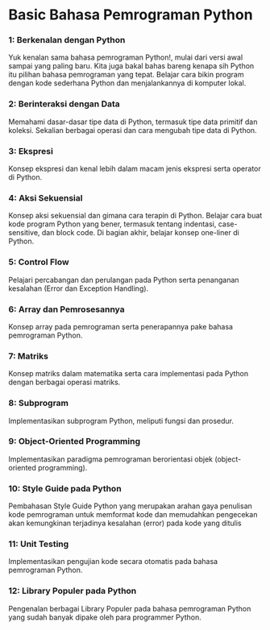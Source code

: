 # Basic Bahasa Pemrograman Python
### 1: Berkenalan dengan Python
Yuk kenalan sama bahasa pemrograman Python!, mulai dari versi awal sampai yang paling baru. Kita juga bakal bahas bareng kenapa sih Python itu pilihan bahasa pemrograman yang tepat. Belajar cara bikin program dengan kode sederhana Python dan menjalankannya di komputer lokal.
### 2: Berinteraksi dengan Data
Memahami dasar-dasar tipe data di Python, termasuk tipe data primitif dan koleksi. Sekalian berbagai operasi dan cara mengubah tipe data di Python.
### 3: Ekspresi
Konsep ekspresi dan kenal lebih dalam macam jenis ekspresi serta operator di Python.
### 4: Aksi Sekuensial
Konsep aksi sekuensial dan gimana cara terapin di Python. Belajar cara buat kode program Python yang bener, termasuk tentang indentasi, case-sensitive, dan block code. Di bagian akhir, belajar konsep one-liner di Python.
### 5: Control Flow
Pelajari percabangan dan perulangan pada Python serta penanganan kesalahan (Error dan Exception Handling).
### 6: Array dan Pemrosesannya
Konsep array pada pemrograman serta penerapannya pake bahasa pemrograman Python.
### 7: Matriks
Konsep matriks dalam matematika serta cara implementasi pada Python dengan berbagai operasi matriks.
### 8: Subprogram
Implementasikan subprogram Python, meliputi fungsi dan prosedur.
### 9: Object-Oriented Programming
Implementasikan paradigma pemrograman berorientasi objek (object-oriented programming).
### 10: Style Guide pada Python
Pembahasan Style Guide Python yang merupakan arahan gaya penulisan kode pemrograman untuk memformat kode dan memudahkan pengecekan akan kemungkinan terjadinya kesalahan (error) pada kode yang ditulis
### 11: Unit Testing
Implementasikan pengujian kode secara otomatis pada bahasa pemrograman Python.
### 12: Library Populer pada Python
Pengenalan berbagai Library Populer pada bahasa pemrograman Python yang sudah banyak dipake oleh para programmer Python.
